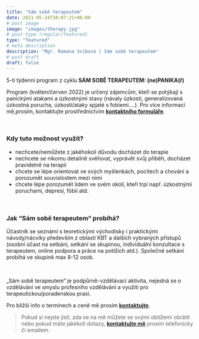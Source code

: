 ```yaml
---
title: "Sám sobě terapeutem"
date: 2021-05-24T10:07:21+06:00
# post image
image: "images/therapy.jpg"
# post type (regular/featured)
type: "featured"
# meta description
description: "Mgr. Romana Svíbová | Sám sobě terapeutem"
# post draft
draft: false
---
```


5-ti týdenní program z cyklu **SÁM SOBĚ TERAPEUTEM: (ne)PANIKA(ř)**

Program (květen/červen 2022) je určený zájemcům, kteří se potýkají s panickými atakami a úzkostnými stavy (návaly úzkosti, generalizovaná úzkostná porucha, úzkosti/ataky spjaté s fobiemi....).
Pro více informací mě,prosím, kontaktujte prostřednictvím [**kontaktního formuláře**](/contact).

<br>

### Kdy tuto možnost využít?
- nechcete/nemůžete z jakéhokoli důvodu docházet do terapie
- nechcete se nikomu detailně svěřovat, vyprávět svůj příběh, docházet pravidelně na terapii
- chcete se lépe orientovat ve svých myšlenkách, pocitech a chování a porozumět souvislostem mezi nimi
- chcete lépe porozumět lidem ve svém okolí, kteří trpí např. úzkostnými poruchami, depresí, fóbií atd.

<br>

### Jak “Sám sobě terapeutem“ probíhá?
Účastník se seznámí s teoretickými východisky i praktickými návody/nácviky především z oblasti KBT a dalších vybraných přístupů (osobní účast na setkání, setkání se skupinou, individuální konzultace s terapeutem, online podpora a práce na potížích atd.). Společné setkání probíhá ve skupině max 8-12 osob.

<br>

„Sám sobě terapeutem“ je podpůrně-vzdělávací aktivita, nejedná se o vzdělávání ve smyslu profesního vzdělávání a využití pro terapeutickou/poradenskou praxi.

Pro bližší info o termínech a ceně mě prosím [**kontaktujte**](/contact).

> Pokud si nejste jistí, zda se na mě můžete se svými obtížemi obrátit nebo pokud máte jakékoli dotazy, [**kontaktujte mě**](/contact) prosím telefonicky či emailem.
